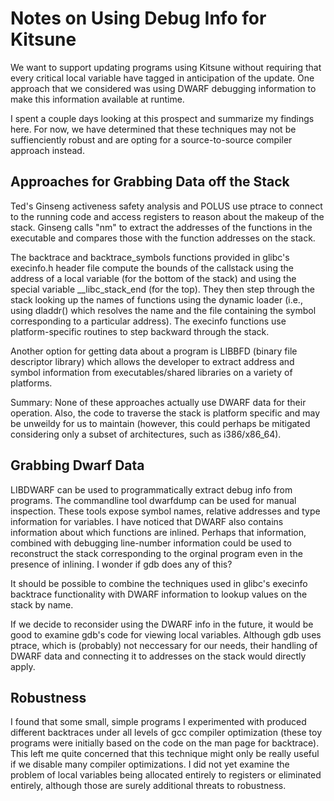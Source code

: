 
Notes on Using Debug Info for Kitsune
====================================

We want to support updating programs using Kitsune without requiring
that every critical local variable have tagged in anticipation of the
update.  One approach that we considered was using DWARF debugging
information to make this information available at runtime.

I spent a couple days looking at this prospect and summarize my
findings here.  For now, we have determined that these techniques may
not be suffienciently robust and are opting for a source-to-source
compiler approach instead.

Approaches for Grabbing Data off the Stack
------------------------------------------

Ted's Ginseng activeness safety analysis and POLUS use ptrace to
connect to the running code and access registers to reason about the
makeup of the stack.  Ginseng calls "nm" to extract the addresses of
the functions in the executable and compares those with the function
addresses on the stack.

The backtrace and backtrace_symbols functions provided in glibc's
execinfo.h header file compute the bounds of the callstack using the
address of a local variable (for the bottom of the stack) and using
the special variable __libc_stack_end (for the top).  They then step
through the stack looking up the names of functions using the dynamic
loader (i.e., using dladdr() which resolves the name and the file
containing the symbol corresponding to a particular address).  The
execinfo functions use platform-specific routines to step backward
through the stack.

Another option for getting data about a program is LIBBFD (binary file
descriptor library) which allows the developer to extract address and
symbol information from executables/shared libraries on a variety of
platforms.

Summary: None of these approaches actually use DWARF data for their
operation.  Also, the code to traverse the stack is platform specific
and may be unweildy for us to maintain (however, this could perhaps be
mitigated considering only a subset of architectures, such as
i386/x86_64).

Grabbing Dwarf Data
-------------------

LIBDWARF can be used to programmatically extract debug info from
programs.  The commandline tool dwarfdump can be used for manual
inspection.  These tools expose symbol names, relative addresses and
type information for variables.  I have noticed that DWARF also
contains information about which functions are inlined.  Perhaps that
information, combined with debugging line-number information could be
used to reconstruct the stack corresponding to the orginal program
even in the presence of inlining.  I wonder if gdb does any of this?

It should be possible to combine the techniques used in glibc's
execinfo backtrace functionality with DWARF information to lookup
values on the stack by name.

If we decide to reconsider using the DWARF info in the future, it
would be good to examine gdb's code for viewing local variables.
Although gdb uses ptrace, which is (probably) not neccessary for our
needs, their handling of DWARF data and connecting it to addresses on
the stack would directly apply.

Robustness 
----------

I found that some small, simple programs I experimented with produced
different backtraces under all levels of gcc compiler optimization
(these toy programs were initially based on the code on the man page
for backtrace).  This left me quite concerned that this technique
might only be really useful if we disable many compiler optimizations.
I did not yet examine the problem of local variables being allocated
entirely to registers or eliminated entirely, although those are
surely additional threats to robustness.